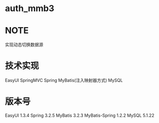 auth_mmb3
=========

NOTE
=========
实现动态切换数据源

技术实现
=========
EasyUI
SpringMVC
Spring
MyBatis(注入映射器方式)
MySQL

版本号
==============
EasyUI 1.3.4
Spring 3.2.5
MyBatis 3.2.3
MyBatis-Spring 1.2.2
MySQL 5.1.22
